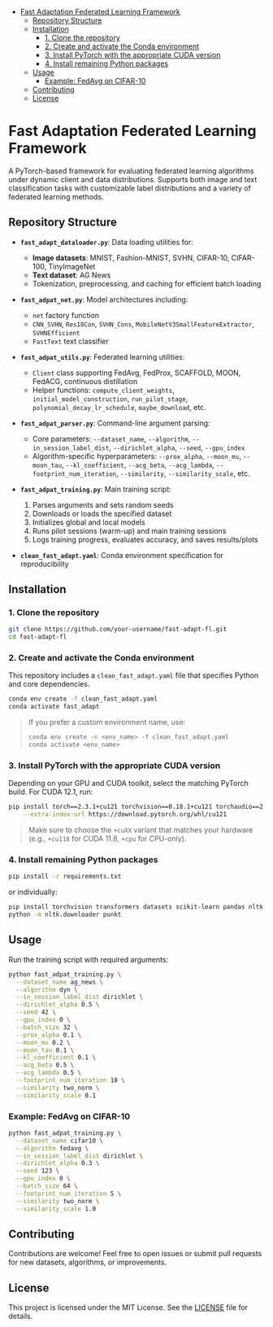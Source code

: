 - [Fast Adaptation Federated Learning Framework](#fast-adaptation-federated-learning-framework)
  - [Repository Structure](#repository-structure)
  - [Installation](#installation)
    - [1. Clone the repository](#1-clone-the-repository)
    - [2. Create and activate the Conda environment](#2-create-and-activate-the-conda-environment)
    - [3. Install PyTorch with the appropriate CUDA version](#3-install-pytorch-with-the-appropriate-cuda-version)
    - [4. Install remaining Python packages](#4-install-remaining-python-packages)
  - [Usage](#usage)
    - [Example: FedAvg on CIFAR-10](#example-fedavg-on-cifar-10)
  - [Contributing](#contributing)
  - [License](#license)


# Fast Adaptation Federated Learning Framework

A PyTorch-based framework for evaluating federated learning algorithms under dynamic client and data distributions. Supports both image and text classification tasks with customizable label distributions and a variety of federated learning methods.

## Repository Structure

- **`fast_adapt_dataloader.py`**: Data loading utilities for:
  - **Image datasets**: MNIST, Fashion-MNIST, SVHN, CIFAR-10, CIFAR-100, TinyImageNet  
  - **Text dataset**: AG News  
  - Tokenization, preprocessing, and caching for efficient batch loading

- **`fast_adpat_net.py`**: Model architectures including:
  - `net` factory function  
  - `CNN_SVHN`, `Res18Con`, `SVHN_Cons`, `MobileNetV3SmallFeatureExtractor`, `SVHNEfficient`  
  - `FastText` text classifier

- **`fast_adpat_utils.py`**: Federated learning utilities:
  - `Client` class supporting FedAvg, FedProx, SCAFFOLD, MOON, FedACG, continuous distillation  
  - Helper functions: `compute_client_weights`, `initial_model_construction`, `run_pilot_stage`, `polynomial_decay_lr_schedule`, `maybe_download`, etc.

- **`fast_adpat_parser.py`**: Command-line argument parsing:
  - Core parameters: `--dataset_name`, `--algorithm`, `--in_session_label_dist`, `--dirichlet_alpha`, `--seed`, `--gpu_index`  
  - Algorithm-specific hyperparameters: `--prox_alpha`, `--moon_mu`, `--moon_tau`, `--kl_coefficient`, `--acg_beta`, `--acg_lambda`, `--footprint_num_iteration`, `--similarity`, `--similarity_scale`, etc.

- **`fast_adpat_training.py`**: Main training script:
  1. Parses arguments and sets random seeds  
  2. Downloads or loads the specified dataset  
  3. Initializes global and local models  
  4. Runs pilot sessions (warm-up) and main training sessions  
  5. Logs training progress, evaluates accuracy, and saves results/plots

- **`clean_fast_adapt.yaml`**: Conda environment specification for reproducibility

## Installation

### 1. Clone the repository

```bash
git clone https://github.com/your-username/fast-adapt-fl.git
cd fast-adapt-fl
````

### 2. Create and activate the Conda environment

This repository includes a `clean_fast_adapt.yaml` file that specifies Python and core dependencies.

```bash
conda env create -f clean_fast_adapt.yaml
conda activate fast_adapt
```

> If you prefer a custom environment name, use:
>
> ```bash
> conda env create -n <env_name> -f clean_fast_adapt.yaml
> conda activate <env_name>
> ```

### 3. Install PyTorch with the appropriate CUDA version

Depending on your GPU and CUDA toolkit, select the matching PyTorch build. For CUDA 12.1, run:

```bash
pip install torch==2.3.1+cu121 torchvision==0.18.1+cu121 torchaudio==2.3.1+cu121 \
    --extra-index-url https://download.pytorch.org/whl/cu121
```

> Make sure to choose the `+cuXX` variant that matches your hardware (e.g., `+cu118` for CUDA 11.8, `+cpu` for CPU-only).

### 4. Install remaining Python packages

```bash
pip install -r requirements.txt
```

or individually:

```bash
pip install torchvision transformers datasets scikit-learn pandas nltk matplotlib pillow requests tqdm
python -m nltk.downloader punkt
```

## Usage

Run the training script with required arguments:

```bash
python fast_adpat_training.py \
  --dataset_name ag_news \
  --algorithm dyn \
  --in_session_label_dist dirichlet \
  --dirichlet_alpha 0.5 \
  --seed 42 \
  --gpu_index 0 \
  --batch_size 32 \
  --prox_alpha 0.1 \
  --moon_mu 0.2 \
  --moon_tau 0.1 \
  --kl_coefficient 0.1 \
  --acg_beta 0.5 \
  --acg_lambda 0.5 \
  --footprint_num_iteration 10 \
  --similarity two_norm \
  --similarity_scale 0.1
```

### Example: FedAvg on CIFAR-10

```bash
python fast_adpat_training.py \
  --dataset_name cifar10 \
  --algorithm fedavg \
  --in_session_label_dist dirichlet \
  --dirichlet_alpha 0.3 \
  --seed 123 \
  --gpu_index 0 \
  --batch_size 64 \
  --footprint_num_iteration 5 \
  --similarity two_norm \
  --similarity_scale 1.0
```


## Contributing

Contributions are welcome! Feel free to open issues or submit pull requests for new datasets, algorithms, or improvements.

## License

This project is licensed under the MIT License. See the [LICENSE](LICENSE) file for details.


